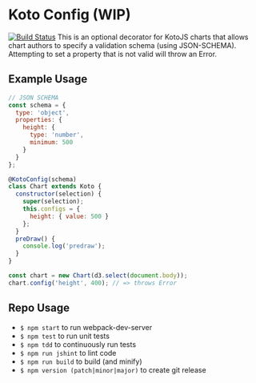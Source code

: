 # Koto Config (WIP)
[![Build Status](https://travis-ci.org/kotojs/koto-config.svg?branch=master)](https://travis-ci.org/kotojs/koto-config)
This is an optional decorator for KotoJS charts that allows chart authors to specify a validation schema (using JSON-SCHEMA). Attempting to set a property that is not valid will throw an Error.

## Example Usage
```js
// JSON SCHEMA
const schema = {
  type: 'object',
  properties: {
    height: {
      type: 'number',
      minimum: 500
    }
  }
};

@KotoConfig(schema)
class Chart extends Koto {
  constructor(selection) {
    super(selection);
    this.configs = {
      height: { value: 500 }
    };
  }
  preDraw() {
    console.log('predraw');
  }
}

const chart = new Chart(d3.select(document.body));
chart.config('height', 400); // => throws Error
```
## Repo Usage
- `$ npm start` to run webpack-dev-server
- `$ npm test` to run unit tests
- `$ npm tdd` to continuously run tests
- `$ npm run jshint` to lint code
- `$ npm run build` to build (and minify)
- `$ npm version (patch|minor|major)` to create git release
